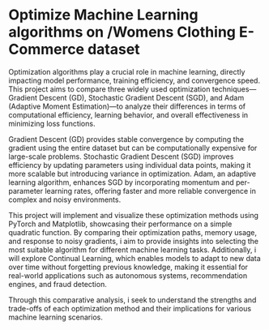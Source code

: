 # Optimize Machine Learning algorithms on /Womens Clothing E-Commerce dataset

Optimization algorithms play a crucial role in machine learning, directly impacting model performance, training efficiency, and convergence speed. This project aims to compare three widely used optimization techniques—Gradient Descent (GD), Stochastic Gradient Descent (SGD), and Adam (Adaptive Moment Estimation)—to analyze their differences in terms of computational efficiency, learning behavior, and overall effectiveness in minimizing loss functions.

Gradient Descent (GD) provides stable convergence by computing the gradient using the entire dataset but can be computationally expensive for large-scale problems. Stochastic Gradient Descent (SGD) improves efficiency by updating parameters using individual data points, making it more scalable but introducing variance in optimization. Adam, an adaptive learning algorithm, enhances SGD by incorporating momentum and per-parameter learning rates, offering faster and more reliable convergence in complex and noisy environments.

This project will implement and visualize these optimization methods using PyTorch and Matplotlib, showcasing their performance on a simple quadratic function. By comparing their optimization paths, memory usage, and response to noisy gradients, i aim to provide insights into selecting the most suitable algorithm for different machine learning tasks. Additionally, i will explore Continual Learning, which enables models to adapt to new data over time without forgetting previous knowledge, making it essential for real-world applications such as autonomous systems, recommendation engines, and fraud detection.

Through this comparative analysis, i seek to understand the strengths and trade-offs of each optimization method and their implications for various machine learning scenarios.
